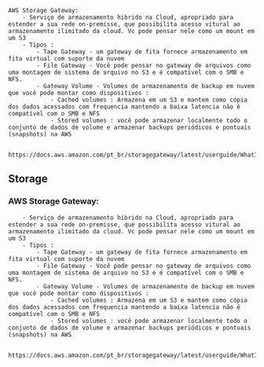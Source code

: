 	AWS Storage Gateway:
		- Serviço de armazenamento hibrido na Cloud, apropriado para estender a sua rede on-premisse, que possibilita acesso vitural ao armazenamento ilimitado da cloud. Vc pode pensar nele como um mount em um S3
		- Tipos : 
			- Tape Gateway - um gateway de fita fornece armazenamento em fita virtual com suporte da nuvem
			- File Gateway - Você pode pensar no gateway de arquivos como uma montagem de sistema de arquivo no S3 e é compatível com o SMB e NFS.
			- Gateway Volume - Volumes de armazenamento de backup em nuvem que você pode montar como dispositivos :
				- Cached volumes : Armazena em um S3 e mantem como cópia dos dados acessados com frequencia mantendo a baixa latencia não é compatível com o SMB e NFS
				- Stored volumes : você pode armazenar localmente todo o conjunto de dados de volume e armazenar backups periódicos e pontuais (snapshots) na AWS
			
			https://docs.aws.amazon.com/pt_br/storagegateway/latest/userguide/WhatIsStorageGateway.html
## Storage
   ### AWS Storage Gateway:
		- Serviço de armazenamento hibrido na Cloud, apropriado para estender a sua rede on-premisse, que possibilita acesso vitural ao armazenamento ilimitado da cloud. Vc pode pensar nele como um mount em um S3
		- Tipos : 
			- Tape Gateway - um gateway de fita fornece armazenamento em fita virtual com suporte da nuvem
			- File Gateway - Você pode pensar no gateway de arquivos como uma montagem de sistema de arquivo no S3 e é compatível com o SMB e NFS.
			- Gateway Volume - Volumes de armazenamento de backup em nuvem que você pode montar como dispositivos :
				- Cached volumes : Armazena em um S3 e mantem como cópia dos dados acessados com frequencia mantendo a baixa latencia não é compatível com o SMB e NFS
				- Stored volumes : você pode armazenar localmente todo o conjunto de dados de volume e armazenar backups periódicos e pontuais (snapshots) na AWS
			
			https://docs.aws.amazon.com/pt_br/storagegateway/latest/userguide/WhatIsStorageGateway.html